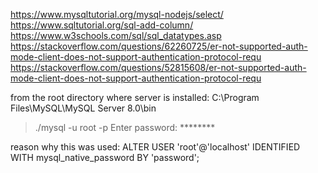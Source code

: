 https://www.mysqltutorial.org/mysql-nodejs/select/
https://www.sqltutorial.org/sql-add-column/
https://www.w3schools.com/sql/sql_datatypes.asp
https://stackoverflow.com/questions/62260725/er-not-supported-auth-mode-client-does-not-support-authentication-protocol-requ
https://stackoverflow.com/questions/52815608/er-not-supported-auth-mode-client-does-not-support-authentication-protocol-requ


from the root directory where server is installed: C:\Program Files\MySQL\MySQL Server 8.0\bin
> ./mysql -u root -p
Enter password: ********

reason why this was used:
ALTER USER 'root'@'localhost' IDENTIFIED WITH mysql_native_password BY 'password';
